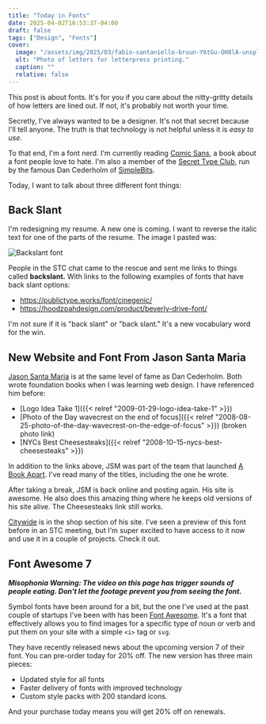 ```yaml
---
title: "Today in Fonts"
date: 2025-04-02T16:53:37-04:00
draft: false
tags: ["Design", "Fonts"]
cover:
  image: "/assets/img/2025/03/fabio-santaniello-bruun-Y6tGu-OH8lA-unsplash.jpg"
  alt: "Photo of letters for letterpress printing."
  caption: ""
  relative: false
---
```


This post is about fonts. It's for you if you care about the nitty-gritty details of how letters are lined out. If not, it's probably not worth your time.

Secretly, I've always wanted to be a designer. It's not that secret because I'll tell anyone. The truth is that technology is not helpful unless it is _easy to use_.

To that end, I'm a font nerd. I'm currently reading [Comic Sans](https://www.prairielights.com/book/9781324086246), a book about a font people love to hate. I'm also a member of the [Secret Type Club](https://simplebits.shop/products/stc), run by the famous Dan Cederholm of [SimpleBits](https://simplebits.shop).

Today, I want to talk about three different font things:

## Back Slant

I'm redesigning my resume. A new one is coming. I want to reverse the italic text for one of the parts of the resume. The image I pasted was:

![Backslant font](/assets/img/2025/03/backslant.png)

People in the STC chat came to the rescue and sent me links to things called **backslant.** With links to the following examples of fonts that have back slant options:

- https://publictype.works/font/cinegenic/
- https://hoodzpahdesign.com/product/beverly-drive-font/

I'm not sure if it is "back slant" or "back slant." It's a new vocabulary word for the win.

## New Website and Font From Jason Santa Maria

[Jason Santa Maria](https://jasonsantamaria.com) is at the same level of fame as Dan Cederholm. Both wrote foundation books when I was learning web design. I have referenced him before:

- [Logo Idea Take 1]({{< relref "2009-01-29-logo-idea-take-1" >}})
- [Photo of the Day wavecrest on the end of focus]({{< relref "2008-08-25-photo-of-the-day-wavecrest-on-the-edge-of-focus" >}}) (broken photo link)
- [NYCs Best Cheesesteaks]({{< relref "2008-10-15-nycs-best-cheesesteaks" >}})

In addition to the links above, JSM was part of the team that launched [A Book Apart](https://abookapart.com). I've read many of the titles, including the one he wrote.

After taking a break, JSM is back online and posting again. His site is awesome. He also does this amazing thing where he keeps old versions of his site alive. The Cheesesteaks link still works.

[Citywide](https://shop.jasonsantamaria.com/products/citywide) is in the shop section of his site. I've seen a preview of this font before in an STC meeting, but I'm super excited to have access to it now and use it in a couple of projects. Check it out.

## Font Awesome 7

**_Misophonia Warning: The video on this page has trigger sounds of people eating. Don't let the footage prevent you from seeing the font._**

Symbol fonts have been around for a bit, but the one I've used at the past couple of startups I've been with has been [Font Awesome](https://fontawesome.com). It's a font that effectively allows you to find images for a specific type of noun or verb and put them on your site with a simple `<i>` tag or `svg`.

They have recently released news about the upcoming version 7 of their font. You can pre-order today for 20% off. The new version has three main pieces:

- Updated style for all fonts
- Faster delivery of fonts with improved technology
- Custom style packs with 200 standard icons.

And your purchase today means you will get 20% off on renewals.

